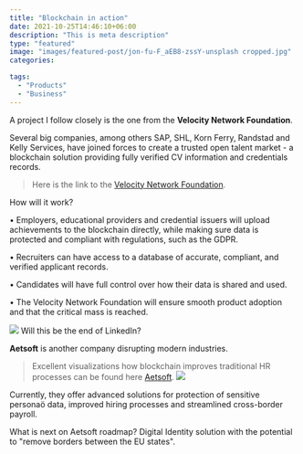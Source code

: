 ```yaml
---
title: "Blockchain in action"
date: 2021-10-25T14:46:10+06:00
description: "This is meta description"
type: "featured"
image: "images/featured-post/jon-fu-F_aEB8-zssY-unsplash cropped.jpg"
categories: 

tags:
  - "Products"
  - "Business"
---
```



A project I follow closely is the one from the **Velocity Network Foundation**.

Several big companies, among others SAP, SHL, Korn Ferry, Randstad and Kelly Services, have joined forces to create a trusted open talent market - a blockchain solution providing fully verified CV information and credentials records.  



> Here is the link to the [Velocity Network Foundation](https://www.velocitynetwork.foundation).


How will it work? 

•	Employers, educational providers and credential issuers will upload achievements to the blockchain directly, while making sure data is protected and compliant with regulations, such as the GDPR.

•	Recruiters can have access to a database of accurate, compliant, and verified applicant records.

•	Candidates will have full control over how their data is shared and used.  

•	The Velocity Network Foundation will ensure smooth product adoption and that the critical mass is reached.

![](../images/post-img.jpg)
Will this be the end of LinkedIn?

**Aetsoft** is another company disrupting modern industries. 

> Excellent visualizations how blockchain improves traditional HR processes can be found here [Aetsoft](https://aetsoft.net/solutions/blockchain-hr/).
![](../images/post-img.jpg)

Currently, they offer advanced solutions for protection of sensitive personaö data, improved hiring processes and streamlined cross-border payroll. 

What is next on Aetsoft roadmap? Digital Identity solution with the potential to "remove borders between the EU states".